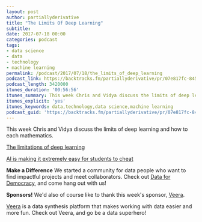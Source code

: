 ```yaml
---
layout: post
author: partiallyderivative
title: "The Limits Of Deep Learning"
subtitle:
date: 2017-07-18 00:00
categories: podcast
tags:
- data science
- data
- technology
- machine learning
permalink: /podcast/2017/07/18/the_limits_of_deep_learning
podcast_link: https://backtracks.fm/partiallyderivative/pr/07e817fc-8452-11e7-86c7-0e84392478bc/partially_derivative_limits_of_deep_learning.mp3?s=1
podcast_length: 3420000
itunes_duration: '00:56:56'
itunes_summary: This week Chris and Vidya discuss the limits of deep learning and how to each mathematics.
itunes_explicit: 'yes'
itunes_keywords: data,technology,data science,machine learning
podcast_guid: 'https://backtracks.fm/partiallyderivative/pr/07e817fc-8452-11e7-86c7-0e84392478bc/partially_derivative_limits_of_deep_learning.mp3?s=1'
---
```


This week Chris and Vidya discuss the limits of deep learning and how to each mathematics.

[The limitations of deep learning](https://blog.keras.io/the-limitations-of-deep-learning.html)

[AI is making it extremely easy for students to cheat](https://www.wired.com/story/ai-is-making-it-extremely-easy-for-students-to-cheat/)

<div id="backtracks-player" data-bt-embed="https://player.backtracks.fm/partiallyderivative/partially-derivative/m/the-limits-of-deep-learning" data-bt-theme="light" data-bt-show-art-cover="true" data-bt-show-comments="false"></div><script>(function(p,l,a,y,e,r,s){if(p[y]) return;if(p[e]) return p[e]();s=l.createElement(a);l.head.appendChild((s.async=p[y]=true,s.src=r,s))}(window,document,"script","__btL","__btR","https://player.backtracks.fm/embedder.js"))</script>

**Make a Difference**
We started a community for data people who want to find impactful projects and meet collaborators. Check out [Data for Democracy](https://medium.com/data-for-democracy), and come hang out with us!

**Sponsors!** We'd also of course like to thank this week's sponsor, [Veera](http://getveera.com/).

[Veera](http://getveera.com/) is a data synthesis platform that makes working with data easier and more fun. Check out Veera, and go be a data superhero!
